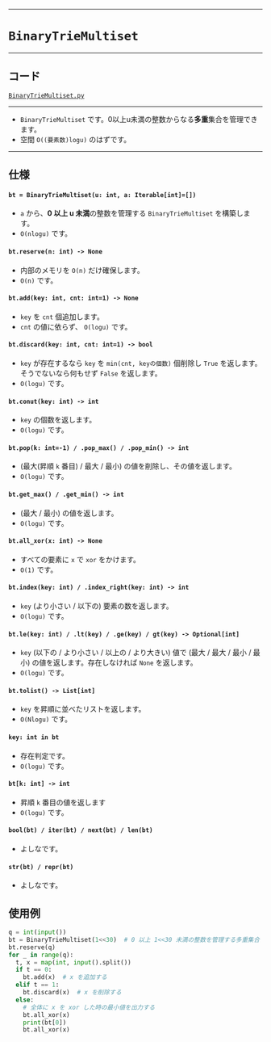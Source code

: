 _____

# `BinaryTrieMultiset`

____

## コード
[`BinaryTrieMultiset.py`](https://github.com/titanium-22/Library_py/tree/main/DataStructures/BinaryTrie/BinaryTrieMultiset.py)

____

- `BinaryTrieMultiset` です。0以上u未満の整数からなる**多重**集合を管理できます。
- 空間 `O((要素数)logu)` のはずです。

____

## 仕様

#### `bt = BinaryTrieMultiset(u: int, a: Iterable[int]=[])`
- `a` から、**0 以上 u 未満**の整数を管理する `BinaryTrieMultiset` を構築します。
- `O(nlogu)` です。

#### `bt.reserve(n: int) -> None`
- 内部のメモリを `O(n)` だけ確保します。
- `O(n)` です。

#### `bt.add(key: int, cnt: int=1) -> None`
- `key` を `cnt` 個追加します。
- `cnt` の値に依らず、 `O(logu)` です。

#### `bt.discard(key: int, cnt: int=1) -> bool`
- `key` が存在するなら `key` を `min(cnt, keyの個数)` 個削除し `True` を返します。そうでないなら何もせず `False` を返します。
- `O(logu)` です。

#### `bt.conut(key: int) -> int`
- `key` の個数を返します。
- `O(logu)` です。

#### `bt.pop(k: int=-1) / .pop_max() / .pop_min() -> int`
- (最大(昇順 `k` 番目) / 最大 / 最小) の値を削除し、その値を返します。
- `O(logu)` です。

#### `bt.get_max() / .get_min() -> int`
- (最大 / 最小) の値を返します。
- `O(logu)` です。

#### `bt.all_xor(x: int) -> None`
- すべての要素に `x` で `xor` をかけます。
- `O(1)` です。

#### `bt.index(key: int) / .index_right(key: int) -> int`
- `key` (より小さい / 以下の) 要素の数を返します。
- `O(logu)` です。

#### `bt.le(key: int) / .lt(key) / .ge(key) / gt(key) -> Optional[int]`
- `key` (以下の / より小さい / 以上の / より大きい) 値で (最大 / 最大 / 最小 / 最小) の値を返します。存在しなければ `None` を返します。
- `O(logu)` です。

#### `bt.tolist() -> List[int]`
- `key` を昇順に並べたリストを返します。
- `O(Nlogu)` です。

#### `key: int in bt`
- 存在判定です。
- `O(logu)` です。

#### `bt[k: int] -> int`
- 昇順 `k` 番目の値を返します
- `O(logu)` です。

#### `bool(bt) / iter(bt) / next(bt) / len(bt)`
- よしなです。

#### `str(bt) / repr(bt)`
- よしなです。

## 使用例

```python
q = int(input())
bt = BinaryTrieMultiset(1<<30)  # 0 以上 1<<30 未満の整数を管理する多重集合 bt を定義
bt.reserve(q)
for _ in range(q):
  t, x = map(int, input().split())
  if t == 0:
    bt.add(x)  # x を追加する
  elif t == 1:
    bt.discard(x)  # x を削除する
  else:
    # 全体に x を xor した時の最小値を出力する 
    bt.all_xor(x)
    print(bt[0])
    bt.all_xor(x)
```
